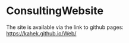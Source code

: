 # ConsultingWebsite
The site is available via the link to github pages: https://kahek.github.io/Web/
